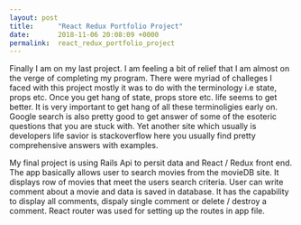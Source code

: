 ```yaml
---
layout: post
title:      "React Redux Portfolio Project"
date:       2018-11-06 20:08:09 +0000
permalink:  react_redux_portfolio_project
---
```



Finally I am on my last project. I am feeling a bit of relief that I am almost on the verge of completing my program. 
There were myriad of challeges I faced with this project mostly it was to do with the terminology i.e state, props etc.
Once you get hang of state, props store etc. life seems to get better. It is very important to get hang of all these terminoligies early on. Google search is also pretty good to get answer of some of the esoteric questions that you are stuck with. Yet another site which usually is developers life savior is stackoverflow here you usually find pretty comprehensive answers with examples.

My final project is using Rails Api to persit data and React / Redux front end. The app basically allows user to search movies from the movieDB site. It displays row of movies that meet the users search criteria. User can write comment about a movie and data is saved in database. It has the capability to display all comments, dispaly single comment or delete / destroy a comment. React router was used for setting up the routes in app file.
